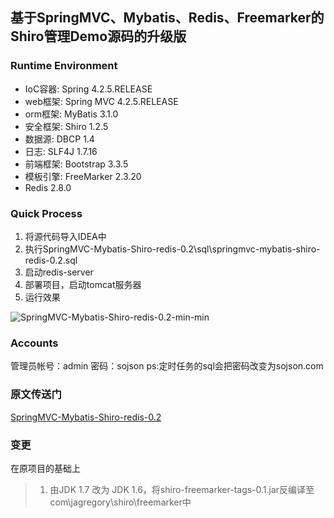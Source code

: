 ## 基于SpringMVC、Mybatis、Redis、Freemarker的Shiro管理Demo源码的升级版

### Runtime Environment
- IoC容器: Spring 4.2.5.RELEASE
- web框架: Spring MVC 4.2.5.RELEASE
- orm框架: MyBatis 3.1.0
- 安全框架: Shiro 1.2.5
- 数据源: DBCP 1.4
- 日志: SLF4J 1.7.16
- 前端框架: Bootstrap 3.3.5
- 模板引擎: FreeMarker 2.3.20
- Redis 2.8.0

### Quick Process
1. 将源代码导入IDEA中
2. 执行SpringMVC-Mybatis-Shiro-redis-0.2\sql\springmvc-mybatis-shiro-redis-0.2.sql
3. 启动redis-server
4. 部署项目，启动tomcat服务器
5. 运行效果

![SpringMVC-Mybatis-Shiro-redis-0.2-min-min](https://www.wailian.work/images/2019/02/28/SpringMVC-Mybatis-Shiro-redis-0.2-min-min.png)

### Accounts
管理员帐号：admin
密码：sojson
ps:定时任务的sql会把密码改变为sojson.com

### 原文传送门
[SpringMVC-Mybatis-Shiro-redis-0.2](https://github.com/baichengzhou/SpringMVC-Mybatis-Shiro-redis-0.2)

### 变更
在原项目的基础上
> 1. 由JDK 1.7 改为 JDK 1.6，将shiro-freemarker-tags-0.1.jar反编译至com\jagregory\shiro\freemarker中
